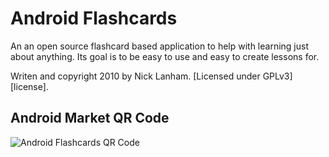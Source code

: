 Android Flashcards
==================

An an open source flashcard based application to help with learning
just about anything. Its goal is to be easy to use and easy to create
lessons for.

Writen and copyright 2010 by Nick Lanham. [Licensed under GPLv3][license].



Android Market QR Code
----------------------
![Android Flashcards QR
Code](http://chart.apis.google.com/chart?cht=qr&chs=200x200&chl=market%3A%2F%2Fdetails%3Fid%3Dcom.secretsockssoftware.androidflashcards
 "Scan with a QR Code reader")
